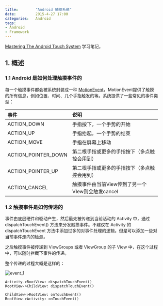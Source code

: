 ```yaml
---
title:        "Android 触摸系统"
date:         2015-4-27 17:00
categories:   Android
tags:
- Android
- Framework
---
```


[Mastering The Android Touch System][1] 学习笔记。

<!--more-->

## 1. 概述

### 1.1 Android 是如何处理触摸事件的

每一个触摸事件都会被系统封装成一种 [MotionEvent][2]，MotionEvent提供了触摸的所有信息，例如位置、时间、几个手指触发的等。系统提供了一些常见的事件类型：

|       事件               |          说明              |
|:------------------------|:---------------------------|
|   ACTION_DOWN            |  手指按下，一个手势的开始      |
|   ACTION_UP              |  手指抬起，一个手势的结束      |
|   ACTION_MOVE            |  手指在屏幕上移动            |
|   ACTION_POINTER_DOWN    |  第二根手指或更多的手指按下（多点触控会用到）    |
|   ACTION_POINTER_UP      |  第二根手指或更多的手指按下（多点触控会用到）    |
|   ACTION_CANCEL          |  触摸事件由当前View传到了另一个VIew则会触发cancel |

### 1.2 触摸事件是如何传递的

事件由底层硬件和驱动产生，然后最先被传递到当前活动的 Activity 中，通过 dispatchTouchEvent() 方法来分发触摸事件。不建议在 Activity 的 dispatchTouchEvent 方法中添加过多的对事件处理的逻辑，但是可以添加一些对当前事件走向的检测。

之后触摸事件被传递到 ViewGroups 或者 ViewGroup 的子 View 中，在这个过程中，可以随时拦截下事件的传递。

整个传递的过程大概是这样的：

![event_1](http://7xisp0.com1.z0.glb.clouddn.com/touch_event_system_simple.png)
```seq
Activity->RootView: dispatchTouchEvent()
RootView->ChildView: dispatchTouchEvent()

ChildView->RootView: onTouchEvent()
RootView->Activity: onTouchEvent()
```




















[1]:http://v.youku.com/v_show/id_XODQ1MjI2MDQ0.html
[2]:http://developer.android.com/reference/android/view/MotionEvent.html